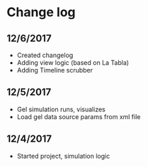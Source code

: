 # Change log

## 12/6/2017

- Created changelog
- Adding view logic (based on La Tabla)
- Adding Timeline scrubber

## 12/5/2017

- Gel simulation runs, visualizes
- Load gel data source params from xml file

## 12/4/2017

- Started project, simulation logic

